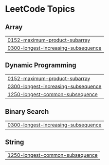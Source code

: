 <!---LeetCode Topics Start-->
# LeetCode Topics
## Array
|  |
| ------- |
| [0152-maximum-product-subarray](https://github.com/nirmalya9/Striver-SDE-Sheet/tree/master/0152-maximum-product-subarray) |
| [0300-longest-increasing-subsequence](https://github.com/nirmalya9/Striver-SDE-Sheet/tree/master/0300-longest-increasing-subsequence) |
## Dynamic Programming
|  |
| ------- |
| [0152-maximum-product-subarray](https://github.com/nirmalya9/Striver-SDE-Sheet/tree/master/0152-maximum-product-subarray) |
| [0300-longest-increasing-subsequence](https://github.com/nirmalya9/Striver-SDE-Sheet/tree/master/0300-longest-increasing-subsequence) |
| [1250-longest-common-subsequence](https://github.com/nirmalya9/Striver-SDE-Sheet/tree/master/1250-longest-common-subsequence) |
## Binary Search
|  |
| ------- |
| [0300-longest-increasing-subsequence](https://github.com/nirmalya9/Striver-SDE-Sheet/tree/master/0300-longest-increasing-subsequence) |
## String
|  |
| ------- |
| [1250-longest-common-subsequence](https://github.com/nirmalya9/Striver-SDE-Sheet/tree/master/1250-longest-common-subsequence) |
<!---LeetCode Topics End-->
